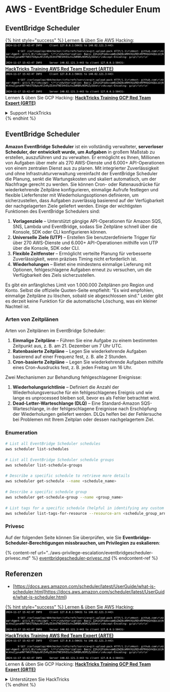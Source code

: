 # AWS - EventBridge Scheduler Enum

## EventBridge Scheduler

{% hint style="success" %}
Lernen & üben Sie AWS Hacking:<img src="../../../.gitbook/assets/image (1).png" alt="" data-size="line">[**HackTricks Training AWS Red Team Expert (ARTE)**](https://training.hacktricks.xyz/courses/arte)<img src="../../../.gitbook/assets/image (1).png" alt="" data-size="line">\
Lernen & üben Sie GCP Hacking: <img src="../../../.gitbook/assets/image (2).png" alt="" data-size="line">[**HackTricks Training GCP Red Team Expert (GRTE)**<img src="../../../.gitbook/assets/image (2).png" alt="" data-size="line">](https://training.hacktricks.xyz/courses/grte)

<details>

<summary>Support HackTricks</summary>

* Überprüfen Sie die [**Abonnementpläne**](https://github.com/sponsors/carlospolop)!
* **Treten Sie der** 💬 [**Discord-Gruppe**](https://discord.gg/hRep4RUj7f) oder der [**Telegram-Gruppe**](https://t.me/peass) bei oder **folgen** Sie uns auf **Twitter** 🐦 [**@hacktricks\_live**](https://twitter.com/hacktricks\_live)**.**
* **Teilen Sie Hacking-Tricks, indem Sie PRs an die** [**HackTricks**](https://github.com/carlospolop/hacktricks) und [**HackTricks Cloud**](https://github.com/carlospolop/hacktricks-cloud) GitHub-Repos senden.

</details>
{% endhint %}

## EventBridge Scheduler

**Amazon EventBridge Scheduler** ist ein vollständig verwalteter, **serverloser Scheduler, der entwickelt wurde, um Aufgaben** in großem Maßstab zu erstellen, auszuführen und zu verwalten. Er ermöglicht es Ihnen, Millionen von Aufgaben über mehr als 270 AWS-Dienste und 6.000+ API-Operationen von einem zentralen Dienst aus zu planen. Mit integrierter Zuverlässigkeit und ohne Infrastrukturverwaltung vereinfacht der EventBridge Scheduler die Planung, senkt die Wartungskosten und skaliert automatisch, um der Nachfrage gerecht zu werden. Sie können Cron- oder Ratenausdrücke für wiederkehrende Zeitpläne konfigurieren, einmalige Aufrufe festlegen und flexible Lieferfenster mit Wiederholungsoptionen definieren, um sicherzustellen, dass Aufgaben zuverlässig basierend auf der Verfügbarkeit der nachgelagerten Ziele geliefert werden. Einige der wichtigsten Funktionen des EventBridge Schedulers sind:

1. **Vorlagenziele** – Unterstützt gängige API-Operationen für Amazon SQS, SNS, Lambda und EventBridge, sodass Sie Zeitpläne schnell über die Konsole, SDK oder CLI konfigurieren können.
2. **Universelle Ziele (UTP)** – Erstellen Sie benutzerdefinierte Trigger für über 270 AWS-Dienste und 6.000+ API-Operationen mithilfe von UTP über die Konsole, SDK oder CLI.
3. **Flexible Zeitfenster** – Ermöglicht verteilte Planung für verbesserte Zuverlässigkeit, wenn präzises Timing nicht erforderlich ist.
4. **Wiederholungen** – Bietet eine mindestens einmalige Lieferung mit Optionen, fehlgeschlagene Aufgaben erneut zu versuchen, um die Verfügbarkeit des Ziels sicherzustellen.

Es gibt ein anfängliches Limit von 1.000.000 Zeitplänen pro Region und Konto. Selbst die offizielle Quoten-Seite empfiehlt: "Es wird empfohlen, einmalige Zeitpläne zu löschen, sobald sie abgeschlossen sind." Leider gibt es derzeit keine Funktion für die automatische Löschung, was ein kleiner Nachteil ist.

### Arten von Zeitplänen
Arten von Zeitplänen im EventBridge Scheduler:

1. **Einmalige Zeitpläne** – Führen Sie eine Aufgabe zu einem bestimmten Zeitpunkt aus, z. B. am 21. Dezember um 7 Uhr UTC.
2. **Ratenbasierte Zeitpläne** – Legen Sie wiederkehrende Aufgaben basierend auf einer Frequenz fest, z. B. alle 2 Stunden.
3. **Cron-basierte Zeitpläne** – Legen Sie wiederkehrende Aufgaben mithilfe eines Cron-Ausdrucks fest, z. B. jeden Freitag um 16 Uhr.

Zwei Mechanismen zur Behandlung fehlgeschlagener Ereignisse:
1. **Wiederholungsrichtlinie** – Definiert die Anzahl der Wiederholungsversuche für ein fehlgeschlagenes Ereignis und wie lange es unprocessed bleiben soll, bevor es als Fehler betrachtet wird.
2. **Dead-Letter-Warteschlange (DLQ)** – Eine Standard-Amazon SQS-Warteschlange, in der fehlgeschlagene Ereignisse nach Erschöpfung der Wiederholungen geliefert werden. DLQs helfen bei der Fehlersuche bei Problemen mit Ihrem Zeitplan oder dessen nachgelagertem Ziel.

### Enumeration
```bash
# List all EventBridge Scheduler schedules
aws scheduler list-schedules

# List all EventBridge Scheduler schedule groups
aws scheduler list-schedule-groups

# Describe a specific schedule to retrieve more details
aws scheduler get-schedule --name <schedule_name>

# Describe a specific schedule group
aws scheduler get-schedule-group --name <group_name>

# List tags for a specific schedule (helpful in identifying any custom tags or permissions)
aws scheduler list-tags-for-resource --resource-arn <schedule_group_arn>
```
### Privesc

Auf der folgenden Seite können Sie überprüfen, wie Sie **Eventbridge-Scheduler-Berechtigungen missbrauchen, um Privilegien zu eskalieren**:

{% content-ref url="../aws-privilege-escalation/eventbridgescheduler-privesc.md" %}
[eventbridgescheduler-privesc.md](../aws-privilege-escalation/eventbridgescheduler-privesc.md)
{% endcontent-ref %}


## Referenzen

* [https://docs.aws.amazon.com/scheduler/latest/UserGuide/what-is-scheduler.html]https://docs.aws.amazon.com/scheduler/latest/UserGuide/what-is-scheduler.html)

{% hint style="success" %}
Lernen & üben Sie AWS Hacking:<img src="../../../.gitbook/assets/image (1).png" alt="" data-size="line">[**HackTricks Training AWS Red Team Expert (ARTE)**](https://training.hacktricks.xyz/courses/arte)<img src="../../../.gitbook/assets/image (1).png" alt="" data-size="line">\
Lernen & üben Sie GCP Hacking: <img src="../../../.gitbook/assets/image (2).png" alt="" data-size="line">[**HackTricks Training GCP Red Team Expert (GRTE)**<img src="../../../.gitbook/assets/image (2).png" alt="" data-size="line">](https://training.hacktricks.xyz/courses/grte)

<details>

<summary>Unterstützen Sie HackTricks</summary>

* Überprüfen Sie die [**Abonnementpläne**](https://github.com/sponsors/carlospolop)!
* **Treten Sie der** 💬 [**Discord-Gruppe**](https://discord.gg/hRep4RUj7f) oder der [**Telegram-Gruppe**](https://t.me/peass) bei oder **folgen** Sie uns auf **Twitter** 🐦 [**@hacktricks\_live**](https://twitter.com/hacktricks\_live)**.**
* **Teilen Sie Hacking-Tricks, indem Sie PRs an die** [**HackTricks**](https://github.com/carlospolop/hacktricks) und [**HackTricks Cloud**](https://github.com/carlospolop/hacktricks-cloud) GitHub-Repos senden.

</details>
{% endhint %}
